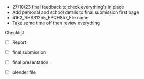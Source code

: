 - 27/10/23 final feedback to check everything's in place
- Add personal and school details to final submission first page
- 4162_RHS31255_EPQH857_File name
- Take some time off then review everything

Checklist
- [ ] Report
- [ ] final submission
- [ ] final presentation
- [ ] blender file

